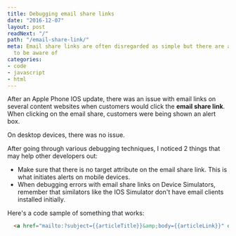 ```yaml
---
title: Debugging email share links
date: "2016-12-07"
layout: post
readNext: "/"
path: "/email-share-link/"
meta: Email share links are often disregarded as simple but there are a few challenges
  to be aware of
categories:
- code
- javascript
- html
---
```


After an Apple Phone IOS update, there was an issue with email links on several content websites when customers would click the **email share link**. When clicking on the email share, customers were being shown an alert box. 

On desktop devices, there was no issue. 

After going through various debugging techniques, I noticed 2 things that may help other developers out:

-  Make sure that there is no target attribute on the email share link. This is what initiates alerts on mobile devices.
-  When debugging errors with email share links on Device Simulators, remember that similators like the IOS Simulator don't have email clients installed initially.

Here's a code sample of something that works:

```html
  <a href="mailto:?subject={{articleTitle}}&amp;body={{articleLink}}" data-track-share="Email" data-track-slug="{{articleLink}}" class="share__link share__link--mail js-share-mail js-share-event" title="Email">Share</a>
```

